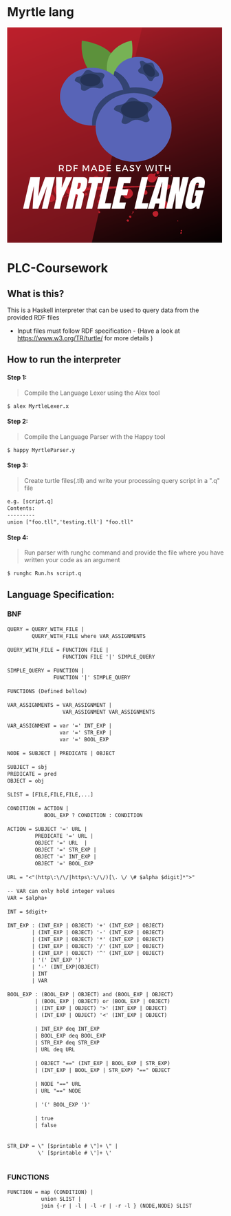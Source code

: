 # Myrtle lang
![Myrtle](MyrtleLang.png)
# PLC-Coursework
## What is this?
This is a Haskell interpreter that can be used to query data from the provided RDF files 
* Input files must follow RDF specification - (Have a look at https://www.w3.org/TR/turtle/ for more details )

## How to run the interpreter
#### Step 1: 
> Compile the Language Lexer using the Alex tool
```
$ alex MyrtleLexer.x
```

#### Step 2: 
> Compile the Language Parser with the Happy tool
```
$ happy MyrtleParser.y
```

#### Step 3:
> Create turtle files(.tll) and write your processing query script in a ".q" file
```
e.g. [script.q]
Contents:
---------
union ["foo.tll",'testing.tll'] "foo.tll" 
```

#### Step 4: 
> Run parser with runghc command and provide the file where you have written your code as an argument
```
$ runghc Run.hs script.q
```



## Language Specification:
### BNF
```
QUERY = QUERY_WITH_FILE |
        QUERY_WITH_FILE where VAR_ASSIGNMENTS

QUERY_WITH_FILE = FUNCTION FILE |
                  FUNCTION FILE '|' SIMPLE_QUERY

SIMPLE_QUERY = FUNCTION |
               FUNCTION '|' SIMPLE_QUERY

FUNCTIONS (Defined bellow)

VAR_ASSIGNMENTS = VAR_ASSIGNMENT |
                  VAR_ASSIGNMENT VAR_ASSIGNMENTS

VAR_ASSIGNMENT = var '=' INT_EXP |
                 var '=' STR_EXP |
                 var '=' BOOL_EXP

NODE = SUBJECT | PREDICATE | OBJECT 

SUBJECT = sbj
PREDICATE = pred
OBJECT = obj

SLIST = [FILE,FILE,FILE,...]

CONDITION = ACTION |
            BOOL_EXP ? CONDITION : CONDITION

ACTION = SUBJECT '=' URL |
         PREDICATE '=' URL |
         OBJECT '=' URL  |
         OBJECT '=' STR_EXP |
         OBJECT '=' INT_EXP |
         OBJECT '=' BOOL_EXP

URL = "<"(http\:\/\/|https\:\/\/)[\. \/ \# $alpha $digit]*">"

-- VAR can only hold integer values
VAR = $alpha+

INT = $digit+

INT_EXP : (INT_EXP | OBJECT) '+' (INT_EXP | OBJECT)          
        | (INT_EXP | OBJECT) '-' (INT_EXP | OBJECT)          
        | (INT_EXP | OBJECT) '*' (INT_EXP | OBJECT)          
        | (INT_EXP | OBJECT) '/' (INT_EXP | OBJECT)           
        | (INT_EXP | OBJECT) '^' (INT_EXP | OBJECT)
        | '(' INT_EXP ')'                                
        | '-' (INT_EXP|OBJECT)
        | INT           
        | VAR

BOOL_EXP : (BOOL_EXP | OBJECT) and (BOOL_EXP | OBJECT)
         | (BOOL_EXP | OBJECT) or (BOOL_EXP | OBJECT)
         | (INT_EXP | OBJECT) '>' (INT_EXP | OBJECT)
         | (INT_EXP | OBJECT) '<' (INT_EXP | OBJECT)
         
         | INT_EXP deq INT_EXP
         | BOOL_EXP deq BOOL_EXP
         | STR_EXP deq STR_EXP
         | URL deq URL

         | OBJECT "==" (INT_EXP | BOOL_EXP | STR_EXP)                            
         | (INT_EXP | BOOL_EXP | STR_EXP) "==" OBJECT

         | NODE "==" URL
         | URL "==" NODE
 
         | '(' BOOL_EXP ')'
         
         | true
         | false


STR_EXP = \" [$printable # \"]+ \" |
          \' [$printable # \']+ \'


```
### FUNCTIONS
```
FUNCTION = map (CONDITION) | 
           union SLIST |
           join {-r | -l | -l -r | -r -l } (NODE,NODE) SLIST
```